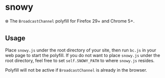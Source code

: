 # snowy
❄️ The `BroadcastChannel` polyfill for Firefox 29+ and Chrome 5+.

## Usage
Place `snowy.js` under the root directory of your site, then run `bc.js` in your web page to start the polyfill. If you do not want to place `snowy.js` under the root directory, feel free to set `self.SNOWY_PATH` to where `snowy.js` resides.

Polyfill will not be active if `BroadcastChannel` is already in the browser.
